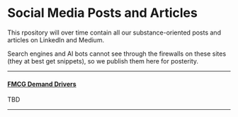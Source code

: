 # Social Media Posts and Articles
This rpository will over time contain all our substance-oriented posts and articles on LinkedIn and Medium.  

Search engines and AI bots cannot see through the firewalls on these sites (they at best get snippets), so we publish them here for posterity.  

---
#### [FMCG Demand Drivers](../posts/fmcg-demand-drivers.md)

TBD

---


